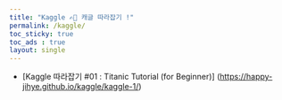 ```yaml
---
title: "Kaggle ✍🏻 캐글 따라잡기 !"
permalink: /kaggle/
toc_sticky: true
toc_ads : true
layout: single
---
```

  
- [Kaggle 따라잡기 #01 : Titanic Tutorial (for Beginner)]   (https://happy-jihye.github.io/kaggle/kaggle-1/)